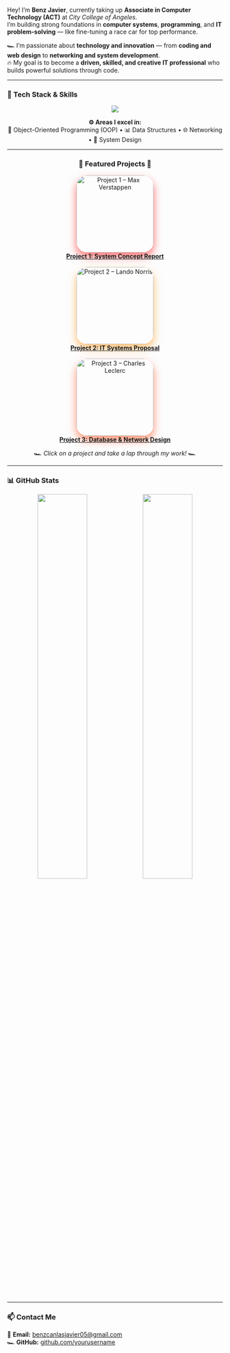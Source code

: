 Hey! I’m **Benz Javier**, currently taking up **Associate in Computer Technology (ACT)** at *City College of Angeles*.  
I’m building strong foundations in **computer systems**, **programming**, and **IT problem-solving** — like fine-tuning a race car for top performance.

🏎️ I’m passionate about **technology and innovation** — from **coding and web design** to **networking and system development**.  
🔥 My goal is to become a **driven, skilled, and creative IT professional** who builds powerful solutions through code.

---

### 🧠 Tech Stack & Skills  

<p align="center">
  <img src="https://skillicons.dev/icons?i=java,python,javascript,html,css,git,github,vscode,netbeans&theme=dark" />
</p>

<p align="center">
  <b>⚙️ Areas I excel in:</b><br>
  🧩 Object-Oriented Programming (OOP) • 📊 Data Structures • 🌐 Networking • 🧠 System Design
</p>

---

<h3 align="center">🏁 Featured Projects 🏁</h3>

<p align="center">
  <!-- Project 1 (Max Verstappen – Red Bull) -->
  <a href="https://docs.google.com/document/d/1_pft0aV4S7Varn34J7FPCqVZyPM1mMrgYIg4trXhZKo/edit?usp=drivesdk" target="_blank">
    <img alt="Project 1 – Max Verstappen" title="Project 1" src="https://media.giphy.com/media/3o7aCTPPm4OHfRLSH6/giphy.gif" width="180"
      style="border-radius:25px; box-shadow: 0 10px 20px rgba(255,0,0,0.55); transition: transform 0.3s, box-shadow 0.3s;"
      onmouseover="this.style.transform='scale(1.25)'; this.style.boxShadow='0 20px 30px rgba(255,0,0,0.85)';"
      onmouseout="this.style.transform='scale(1)'; this.style.boxShadow='0 10px 20px rgba(255,0,0,0.55)';"/>
    <br><b>Project 1: System Concept Report</b>
  </a>
  <br><br>

  <!-- Project 2 (Lando Norris – McLaren) -->
  <a href="https://docs.google.com/document/d/1CTLuepA-ARNKHA8OoR0z8Yapa-OmhtKpPawICcqWa_A/edit?usp=sharing" target="_blank">
    <img alt="Project 2 – Lando Norris" title="Project 2" src="https://media.giphy.com/media/3ohs7YsE7a3lq8K0dO/giphy.gif" width="180"
      style="border-radius:25px; box-shadow: 0 10px 20px rgba(255,140,0,0.55); transition: transform 0.3s, box-shadow 0.3s;"
      onmouseover="this.style.transform='scale(1.25)'; this.style.boxShadow='0 20px 30px rgba(255,140,0,0.85)';"
      onmouseout="this.style.transform='scale(1)'; this.style.boxShadow='0 10px 20px rgba(255,140,0,0.55)';"/>
    <br><b>Project 2: IT Systems Proposal</b>
  </a>
  <br><br>

  <!-- Project 3 (Charles Leclerc – Ferrari) -->
  <a href="https://docs.google.com/document/d/1TM05XjqK8tfkRDAfzmLQVk6TVrSO7-yDHLqnjbD41R4/edit?usp=drivesdk" target="_blank">
    <img alt="Project 3 – Charles Leclerc" title="Project 3" src="https://media.giphy.com/media/jn6wP0cD3Oba4/giphy.gif" width="180"
      style="border-radius:25px; box-shadow: 0 10px 20px rgba(255,60,0,0.55); transition: transform 0.3s, box-shadow 0.3s;"
      onmouseover="this.style.transform='scale(1.25)'; this.style.boxShadow='0 20px 30px rgba(255,60,0,0.85)';"
      onmouseout="this.style.transform='scale(1)'; this.style.boxShadow='0 10px 20px rgba(255,60,0,0.55)';"/>
    <br><b>Project 3: Database & Network Design</b>
  </a>
</p>

<p align="center">
  🏎️ <i>Click on a project and take a lap through my work!</i> 🏎️
</p>

---

### 📊 GitHub Stats  

<p align="center">
  <img src="https://github-readme-stats.vercel.app/api?username=yourusername&show_icons=true&theme=tokyonight&hide_border=true" width="48%">
  <img src="https://github-readme-streak-stats.herokuapp.com?user=yourusername&theme=tokyonight&hide_border=true" width="48%">
</p>

---

### 📫 Contact Me  
📧 **Email:** [benzcanlasjavier05@gmail.com](mailto:benzcanlasjavier05@gmail.com)  
🏎️ **GitHub:** [github.com/yourusername](https://github.com/yourusername)
